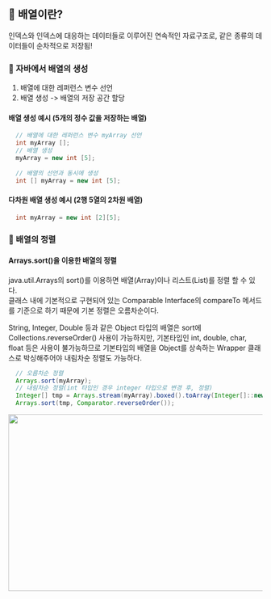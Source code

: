 ## 💭 배열이란?
인덱스와 인덱스에 대응하는 데이터들로 이루어진 연속적인 자료구조로, 같은 종류의 데이터들이 순차적으로 저장됨!

### 📙 자바에서 배열의 생성 
1. 배열에 대한 레퍼런스 변수 선언<br>
2. 배열 생성 -> 배열의 저장 공간 할당

#### 배열 생성 예시 (5개의 정수 값을 저장하는 배열)

```Java
  // 배열에 대한 레퍼런스 변수 myArray 선언
  int myArray []; 
  // 배열 생성
  myArray = new int [5];  
  
  // 배열의 선언과 동시에 생성
  int [] myArray = new int [5];
```

#### 다차원 배열 생성 예시 (2행 5열의 2차원 배열)

```Java
  int myArray = new int [2][5];
```

### 📙 배열의 정렬

#### Arrays.sort()을 이용한 배열의 정렬

java.util.Arrays의 sort()를 이용하면 배열(Array)이나 리스트(List)를 정렬 할 수 있다. <br>
클래스 내에 기본적으로 구현되어 있는 Comparable Interface의 compareTo 메서드를 기준으로 하기 때문에 기본 정렬은 오름차순이다.

String, Integer, Double 등과 같은 Object 타입의 배열은 sort에 Collections.reverseOrder() 사용이 가능하지만, 기본타입인 int, double, char, float 등은
사용이 불가능하므로 기본타입의 배열을 Object를 상속하는 Wrapper 클래스로 박싱해주어야 내림차순 정렬도 가능하다.

```Java
  // 오름차순 정렬
  Arrays.sort(myArray);
  // 내림차순 정렬(int 타입인 경우 integer 타입으로 변경 후, 정렬)
  Integer[] tmp = Arrays.stream(myArray).boxed().toArray(Integer[]::new);
  Arrays.sort(tmp, Comparator.reverseOrder());
```
<img src="https://github.com/yejinsohn/TIL/assets/104317217/a2db07e2-e07a-4965-b94a-c254b244e6b5" width="700" height="350"/>

